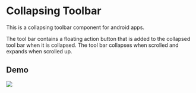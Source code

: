 # Collapsing Toolbar

This is a collapsing toolbar component for android apps.

The tool bar contains a floating action button that is added to the collapsed tool bar when it is collapsed. The tool bar collapses when scrolled and expands when scrolled up.

## Demo

![](demo.gif)